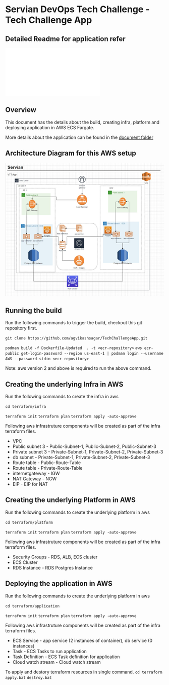 # Servian DevOps Tech Challenge - Tech Challenge App

## Detailed Readme for application refer
![Readme.md](readme.md)

## Overview

This document has the details about the build, creating infra, platform and deploying application in AWS ECS Fargate.

More details about the application can be found in the [document folder](doc/readme.md)

## Architecture Diagram for this AWS setup

![Architecture-AWS](doc/images/architecture-aws.jpg)
## Running the build
Run the following commands to trigger the build, checkout this git repository first.

`git clone https://github.com/agvikashsagar/TechChallengeApp.git`

`podman build -f Dockerfile-Updated  . -t <ecr-repository>`
`aws ecr-public get-login-password --region us-east-1 | podman login --username AWS --password-stdin <ecr-repository>`

Note:  aws version 2 and above is required to run the above command. 

## Creating the underlying Infra in AWS

Run the following commands to create the infra in aws

`cd terraform/infra`

`terraform init`
`terraform plan`
`terraform apply -auto-approve`

Following aws infrastruture components will be created as part of the infra terraform files.

* VPC                       
* Public subnet 3           - Public-Subnet-1, Public-Subnet-2, Public-Subnet-3
* Private subnet 3          - Private-Subnet-1, Private-Subnet-2, Private-Subnet-3
* db subnet                 - Private-Subnet-1, Private-Subnet-2, Private-Subnet-3
* Route table               - Public-Route-Table
* Route table               - Private-Route-Table
* internetgateway           - IGW
* NAT Gateway               - NGW
* EIP                       - EIP for NAT

## Creating the underlying Platform in AWS

Run the following commands to create the underlying platform in aws

`cd terraform/platform`

`terraform init`
`terraform plan`
`terraform apply -auto-approve`

Following aws infrastruture components will be created as part of the infra terraform files.

* Security Groups           - RDS, ALB, ECS cluster    
* ECS Cluster                   
* RDS Instance              - RDS Postgres Instance

## Deploying the application in AWS

Run the following commands to create the underlying platform in aws

`cd terraform/application`

`terraform init`
`terraform plan`
`terraform apply -auto-approve`

Following aws infrastruture components will be created as part of the infra terraform files.

* ECS Service          - app service (2 instances of container), db service (0 instances)
* Task                 - ECS Tasks to run application
* Task Definition      - ECS Task definition for application
* Cloud watch stream   - Cloud watch stream

To apply and destory terraform resources in single command.
`cd terraform`
`apply.bat`
`destroy.bat`